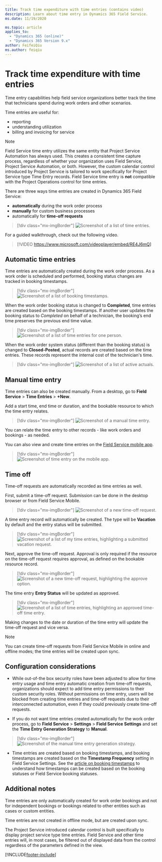 ```yaml
---
title: Track time expenditure with time entries (contains video)
description: Learn about time entry in Dynamics 365 Field Service.
ms.date: 11/19/2020

ms.topic: article
applies_to: 
  - "Dynamics 365 (online)"
  - "Dynamics 365 Version 9.x"
author: FeifeiQiu
ms.author: feiqiu
---
```


# Track time expenditure with time entries

Time entry capabilities help field service organizations better track the time that technicians spend during work orders and other scenarios. 

Time entries are useful for: 

- reporting 
- understanding utilization
- billing and invoicing for service 

> [!Note]
> Field Service time entry utilizes the same entity that Project Service Automation has always used. This creates a consistent time capture process, regardless of whether your organization uses Field Service, Project Service Automation, or both. However, the custom calendar control introduced by Project Service is tailored to work specifically for Project Service type Time Entry records. Field Service time entry is **not** compatible with the Project Operations control for time entries.

There are three ways time entries are created in Dynamics 365 Field Service: 

- **automatically** during the work order process
- **manually** for custom business processes
- automatically for **time-off requests**


> [!div class="mx-imgBorder"]
> ![Screenshot of a list of time entries.](./media/work-order-time-entry.png)


For a guided walkthrough, check out the following video.

> [!VIDEO https://www.microsoft.com/videoplayer/embed/RE4J6mQ]

## Automatic time entries

Time entries are automatically created during the work order process. As a work order is scheduled and performed, booking status changes are tracked in booking timestamps.

> [!div class="mx-imgBorder"]
> ![Screenshot of a list of booking timestamps.](./media/work-order-time-entry-booking-statuses.png)

When the work order booking status is changed to **Completed**, time entries are created based on the booking timestamps. If another user updates the booking status to *Completed* on behalf of a technician, the booking’s end time preserves the previous end time value.

> [!div class="mx-imgBorder"]
> ![Screenshot of a list of time entries for one person.](./media/work-order-time-entry-work-order.png)

When the work order system status (different than the booking status) is changed to **Closed-Posted**, actual records are created based on the time entries. These records represent the internal cost of the technician's time.


> [!div class="mx-imgBorder"]
> ![Screenshot of a list of active actuals.](./media/work-order-time-entry-actuals.png)

## Manual time entry

Time entries can also be created manually. From a desktop, go to **Field Service** > **Time Entries** > **+New**.

Add a start time, end time or duration, and the bookable resource to which the time entry relates.

> [!div class="mx-imgBorder"]
> ![Screenshot of a manual time entry.](./media/work-order-time-entry-manual.png)

You can relate the time entry to other records - like work orders and bookings - as needed.

You can also view and create time entries on the [Field Service mobile app](mobile-power-app-get-started.md). 

> [!div class="mx-imgBorder"]
> ![Screenshot of time entry on the mobile app.](./media/mobile-2020-time-entry-all.png)

## Time off

Time-off requests are automatically recorded as time entries as well.

First, submit a time-off request. Submission can be done in the desktop browser or from Field Service Mobile.

> [!div class="mx-imgBorder"]
> ![Screenshot of a new time-off request.](./media/time-entry-new-time-off.png)

A time entry record will automatically be created. The type will be **Vacation** by default and the entry status will be submitted.

> [!div class="mx-imgBorder"]
> ![Screenshot of a list of my time entries, highlighting a submitted vacation request.](./media/time-entry-time-off-submitted.png)

Next, approve the time-off request. Approval is only required if the resource on the time-off request requires approval, as defined on the bookable resource record.

> [!div class="mx-imgBorder"]
> ![Screenshot of a new time-off request, highlighting the approve option.](./media/time-entry-time-off-approve.png)

The time entry **Entry Status** will be updated as approved.

> [!div class="mx-imgBorder"]
> ![Screenshot of a list of time entries, highlighting an approved time-off time entry.](./media/time-entry-time-off-approve-time-entry.png)

Making changes to the date or duration of the time entry will update the time-off request and vice versa.

> [!Note]
> You can create time-off requests from Field Service Mobile in online and offline modes; the time entries will be created upon sync. 


## Configuration considerations

- While out-of-the box security roles have been adjusted to allow for time entry usage and time entry automatic creation from time-off requests, organizations should expect to add time entry permissions to their custom security roles. Without permissions on time entry, users will be blocked from creating time entries and time-off requests due to their interconnected automation, even if they could previously create time-off requests.

- If you do not want time entries created automatically for the work order process, go to **Field Service** > **Settings** > **Field Service Settings** and set the **Time Entry Generation Strategy** to **Manual**.

> [!div class="mx-imgBorder"]
> ![Screenshot of the manual time entry generation strategy.](./media/work-order-time-entry-setting.png)


- Time entries are created based on booking timestamps, and booking timestamps are created based on the **Timestamp Frequency** setting in Field Service Settings. See the [article on booking timestamps](booking-timestamps.md) to understand how timestamps can be created based on the booking statuses or Field Service booking statuses.

## Additional notes

Time entries are only automatically created for work order bookings and not for independent bookings or bookings related to other entities such as cases or custom entities.

Time entries are not created in offline mode, but are created upon sync. 

The Project Service introduced calendar control is built specifically to display project service type time entries. Field Service and other time entries will, in most cases, be filtered out of displayed data from the control regardless of the parameters defined in the view.

[!INCLUDE[footer-include](../includes/footer-banner.md)]
